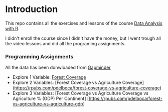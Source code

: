 # Introduction

This repo contains all the exercises and lessons of the course 
[Data Analysis with R](https://www.udacity.com/course/ud651).

I didn't enroll the course since I didn't have the money, but I went trough all 
the video lessons and did all the programing assignments.

### Programming Assignments

All the data has been donwloaded from [Gapminder](http://www.gapminder.org/data/)

  - Explore 1 Variable: [Forest Coverage](https://rpubs.com/pdelboca/forest-coverag)
  - Explore 2 Variables: [Forest Coverage vs Agriculture Coverage] (https://rpubs.com/pdelboca/forest-coverage-vs-agriculture-coverage)
  - Explore 3 Variables: [Forest Coverage vs Agriculture Coverage vs Agriculture % (GDP) Per Continent] [https://rpubs.com/pdelboca/forest-vs-agriculture-vs-agriculture-gdp]
